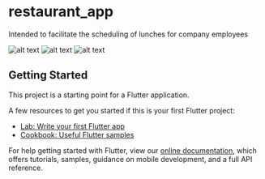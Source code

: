 # restaurant_app

Intended to facilitate the scheduling of lunches for company employees

![alt text](https://media.discordapp.com/attachments/864975859316162580/946137843393245244/simulator_screenshot_2BB1035B-50BA-4248-8721-15374AD9254E.png?width=580&height=1255)
![alt text](https://media.discordapp.net/attachments/864975859316162580/946137776506683422/simulator_screenshot_0656C46E-C854-4CAE-B196-45E8EA77F66A.png?width=580&height=1255)
![alt text](https://media.discordapp.net/attachments/864975859316162580/946137870786236476/simulator_screenshot_50FBA46E-22A8-45E2-A29E-32A17CEE5057.png?width=580&height=1255)

## Getting Started

This project is a starting point for a Flutter application.

A few resources to get you started if this is your first Flutter project:

- [Lab: Write your first Flutter app](https://flutter.dev/docs/get-started/codelab)
- [Cookbook: Useful Flutter samples](https://flutter.dev/docs/cookbook)

For help getting started with Flutter, view our
[online documentation](https://flutter.dev/docs), which offers tutorials,
samples, guidance on mobile development, and a full API reference.
